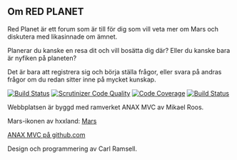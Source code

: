 Om RED PLANET
---------

Red Planet är ett forum som är till för dig som vill veta mer om Mars och diskutera med likasinnade om ämnet.

Planerar du kanske en resa dit och vill bosätta dig där? Eller du kanske bara är nyfiken på planeten?

Det är bara att registrera sig och börja ställa frågor, eller svara på andras frågor om du redan sitter inne på mycket kunskap.

[![Build Status](https://travis-ci.org/helikopterspark/WGTOTW.svg?branch=master)](https://travis-ci.org/helikopterspark/WGTOTW)
[![Scrutinizer Code Quality](https://scrutinizer-ci.com/g/helikopterspark/WGTOTW/badges/quality-score.png?b=master)](https://scrutinizer-ci.com/g/helikopterspark/WGTOTW/?branch=master)
[![Code Coverage](https://scrutinizer-ci.com/g/helikopterspark/WGTOTW/badges/coverage.png?b=master)](https://scrutinizer-ci.com/g/helikopterspark/WGTOTW/?branch=master)
[![Build Status](https://scrutinizer-ci.com/g/helikopterspark/WGTOTW/badges/build.png?b=master)](https://scrutinizer-ci.com/g/helikopterspark/WGTOTW/build-status/master)

Webbplatsen är byggd med ramverket ANAX MVC av Mikael Roos.

Mars-ikonen av hxxland: [Mars](http://findicons.com/icon/218935/mars02?id=218935)

[ANAX MVC på github.com](https://github.com/mosbth/Anax-MVC)

Design och programmering av Carl Ramsell.
